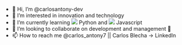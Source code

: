- 👋 Hi, I’m @carlosantony-dev
- 👀 I’m interested in innovation and technology
- 🌱 I’m currently learning <img src="https://img.icons8.com/color/20/000000/python--v1.png"/> Python  and <img src="https://img.icons8.com/color/20/000000/javascript--v1.png"/> Javascript
- 💞️ I’m looking to collaborate on development and management 🚀
- 📫 How to reach me @carlos_antony7   || Carlos Blecha -> LinkedIn

<!---
carlosantony-dev/carlosantony-dev is a ✨ special ✨ repository because its `README.md` (this file) appears on your GitHub profile.
You can click the Preview link to take a look at your changes.
--->
